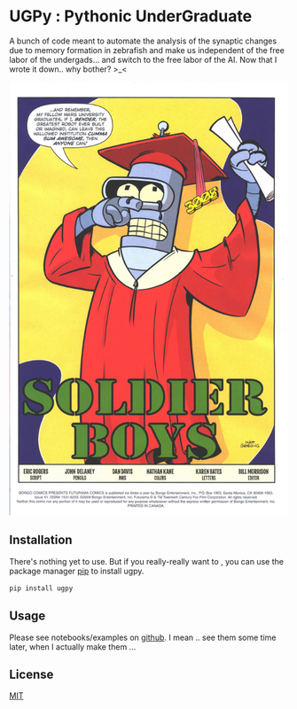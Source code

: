 # UGPy : Pythonic UnderGraduate
A bunch of code meant to automate the analysis of the synaptic changes due to memory formation in zebrafish and make us independent of the free labor of the undergads... and switch to the free labor of the AI. Now that I wrote it down.. why bother? >_<
<p align="center">
  <img src="img/cover.JPG" alt="cover" width="600"/>
</p>

## Installation

There's nothing yet to use. But if you really-really want to , you can use the package manager [pip](https://pip.pypa.io/en/stable/) to install ugpy.

```bash
pip install ugpy
```

## Usage

Please see notebooks/examples on [github](https://github.com/LemonJust/ugpy). I mean .. see them some time later, when I actually make them ... 

## License
[MIT](https://choosealicense.com/licenses/mit/)
